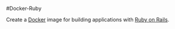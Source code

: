 #Docker-Ruby

Create a [Docker](https://www.docker.com/) image for building applications with [Ruby on Rails](http://rubyonrails.org/).
